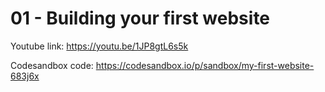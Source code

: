 # 01 - Building your first website

Youtube link: https://youtu.be/1JP8gtL6s5k

Codesandbox code: https://codesandbox.io/p/sandbox/my-first-website-683j6x
